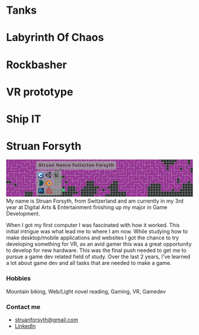 # Tanks

# Labyrinth Of Chaos

# Rockbasher

# VR prototype

# Ship IT

# Struan Forsyth
![PersonalBanner](banners/Personal.png)
My name is Struan Forsyth, from Switzerland and am currently in my 3rd year at Digital Arts & Entertainment finishing up my major in Game Development.

When I got my first computer I was fascinated with how it worked. This initial intrigue was what lead me to where I am now. While studying how to make desktop/mobile applications and websites I got the chance to try developing something for VR, as an avid gamer this was a great opportunity to develop for new hardware. This was the final push needed to get me to pursue a game dev related field of study. Over the last 2 years, I've learned a lot about game dev and all tasks that are needed to make a game. 

### Hobbies
Mountain biking, Web/Light novel reading, Gaming, VR, Gamedev

### Contact me
* [struanforsyth@gmail.com](mailto:struanforsyth@gmail.com)
* [LinkedIn](https://www.linkedin.com/in/struan-forsyth-168a9294)